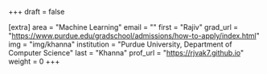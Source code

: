 +++
draft = false

[extra]
area = "Machine Learning"
email = ""
first = "Rajiv"
grad_url = "https://www.purdue.edu/gradschool/admissions/how-to-apply/index.html"
img = "img/khanna"
institution = "Purdue University, Department of Computer Science"
last = "Khanna"
prof_url = "https://rjvak7.github.io"
weight = 0
+++
